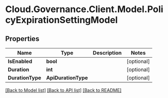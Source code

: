 # Cloud.Governance.Client.Model.PolicyExpirationSettingModel
## Properties

Name | Type | Description | Notes
------------ | ------------- | ------------- | -------------
**IsEnabled** | **bool** |  | [optional] 
**Duration** | **int** |  | [optional] 
**DurationType** | **ApiDurationType** |  | [optional] 

[[Back to Model list]](../README.md#documentation-for-models) [[Back to API list]](../README.md#documentation-for-api-endpoints) [[Back to README]](../README.md)


